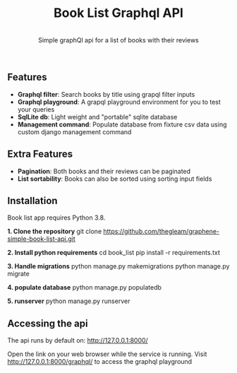 

<div align="center">
  <h1>Book List Graphql API</h1>
</div>

<br>

<div align="center">
 Simple graphQl api for a list of books with their reviews
</div>

<br>

<br>

## Features

- **Graphql filter**: Search books by title using grapql filter inputs
- **Graphql playground**: A grapql playground environment for you to test your queries
- **SqlLite db**: Light weight and "portable" sqlite database
- **Management command**: Populate database from fixture csv data using custom django management command 

## Extra Features

- **Pagination**: Both books and their reviews can be paginated
- **List sortability**: Books can also be sorted using sorting input fields


## Installation

Book list app requires Python 3.8.

**1. Clone the repository**
git clone https://github.com/thegleam/graphene-simple-book-list-api.git

**2. Install python requirements**
cd book_list
pip install -r requirements.txt

**3. Handle migrations**
python manage.py makemigrations
python manage.py migrate

**4. populate database**
python manage.py populatedb

**5. runserver**
python manage.py runserver

## Accessing the api

The api runs by default on:
http://127.0.0.1:8000/

Open the link on your web browser while the service is running.
Visit http://127.0.0.1:8000/graphql/ to access the graphql playground



